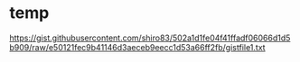 # temp
[https://gist.githubusercontent.com/shiro83/502a1d1fe04f41ffadf06066d1d5b909/raw/e50121fec9b41146d3aeceb9eecc1d53a66ff2fb/gistfile1.txt
](https://gist.github.com/shiro83/5a05aba9d2aeef90b8f3c21b90564f36#file-gistfile1-txt)
